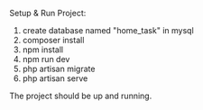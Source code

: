 Setup & Run Project:
1. create database named "home_task" in mysql
2. composer install
3. npm install
4. npm run dev
5. php artisan migrate
6. php artisan serve

The project should be up and running.
